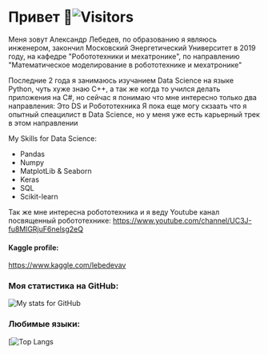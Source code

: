 # Привет 👋![Visitors](https://visitor-badge.glitch.me/badge?page_id=VL-Systems) 


Меня зовут Александр Лебедев, по образованию я являюсь инженером, закончил Московский Энергетический Университет в 2019 году, на кафедре "Робототехники и мехатронике", по направлению "Математическое моделирование в робототехнике и мехатронике"

Последние 2 года я занимаюсь изучанием Data Science на языке Python, чуть хуже знаю C++, а так же когда то учился делать приложения на C#, но сейчас я понимаю что мне интересно только два направления: Это DS и Робототехника 
Я пока еще могу скзаать что я опытный спеацилист в Data Science, но у меня уже есть карьерный трек в этом направлении 

My Skills for Data Science: 
- Pandas 
- Numpy
- MatplotLib & Seaborn
- Keras
- SQL
- Scikit-learn

Так же мне интересна робототехника и я веду Youtube канал посвященный робототехнике: https://www.youtube.com/channel/UC3J-fu8MlGRjuF6nelsg2eQ
#### Kaggle profile:
https://www.kaggle.com/lebedevav

### Моя статистика на GitHub: 
![My stats for GitHub](https://github-readme-stats.vercel.app/api?username=VL-Systems&count_private=true&hide=contribs&show_icons=true&theme=radical)

### Любимые языки: 
[![Top Langs](https://github-readme-stats.vercel.app/api/top-langs/?username=VL-Systems&count_private=true&hide=tsql&langs_count=7&theme=radical&layout=compact)
